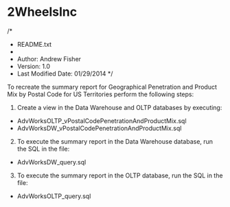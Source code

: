 2WheelsInc
==========

/*
 * README.txt
 *
 * Author: Andrew Fisher
 * Version: 1.0
 * Last Modified Date: 01/29/2014
 */

To recreate the summary report for Geographical Penetration and Product Mix by Postal Code for US Territories perform the following steps:

1)  Create a view in the Data Warehouse and OLTP databases by executing:
- AdvWorksOLTP_vPostalCodePenetrationAndProductMix.sql
- AdvWorksDW_vPostalCodePenetrationAndProductMix.sql

2)  To execute the summary report in the Data Warehouse database, run the SQL in the file:
- AdvWorksDW_query.sql

3)  To execute the summary report in the OLTP database, run the SQL in the file:
- AdvWorksOLTP_query.sql
